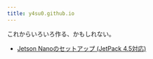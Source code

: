 ```yaml
---
title: y4su0.github.io
---
```


これからいろいろ作る、かもしれない。

- [Jetson Nanoのセットアップ (JetPack 4.5対応)](jetson_nano_jp45.html)